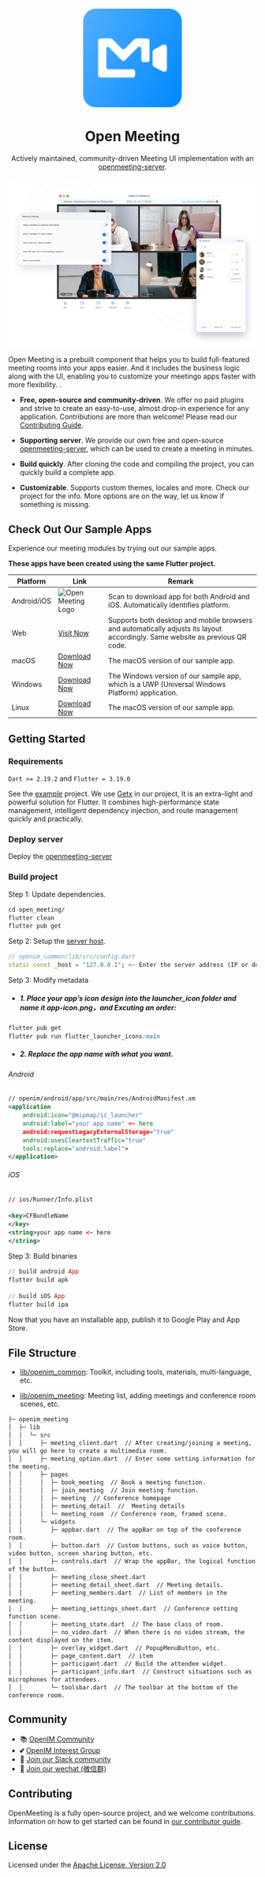 <p align="center">
  <a href="https://openim.io">
    <img src="doc/logo.webp" width="200px" alt="Open Meeting Logo" />
  </a>
</p>

<h1 align="center">Open Meeting</h1>

<p align="center">
  Actively maintained, community-driven Meeting UI implementation with an <a href="https://github.com/openimsdk/openmeeting-server">openmeeting-server</a>.
</p>

<p align="center">
  <a href="https://www.openim.io/_next/image?url=%2Fimages%2Fmeeting_en.png&w=640&q=100">
    <img src="doc/meeting_p1.webp" alt="Open Meeting Logo" />
  </a>
</p>

Open Meeting is a prebuilt component that helps you to build full-featured meeting rooms into your apps easier. And it includes the business logic along with the UI, enabling you to customize your meetingo apps faster with more flexibility. .

* **Free, open-source and community-driven**. We offer no paid plugins and strive to create an easy-to-use, almost drop-in experience for any application. Contributions are more than welcome! Please read our [Contributing Guide](/CONTRIBUTING.md).

* **Supporting server**. We provide our own free and open-source [openmeeting-server](https://github.com/openimsdk/openmeeting-server), which can be used to create a meeting in minutes.

* **Build quickly**. After cloning the code and compiling the project, you can quickly build a complete app.

* **Customizable**. Supports custom themes, locales and more. Check our project for the info. More options are on the way, let us know if something is missing.
  
## Check Out Our Sample Apps

Experience our meeting modules by trying out our sample apps.

**These apps have been created using the same Flutter project.**

| Platform | Link | Remark |
|---------|---------|---------|
| Android/iOS | <img src="https://www.openim.io/_next/image?url=https%3A%2F%2Fwww.pgyer.com%2Fapp%2Fqrcode%2FIM-FCER&w=256&q=75" width="140px" alt="Open Meeting Logo" /> | Scan to download app for both Android and iOS. Automatically identifies platform. |
| Web | [Visit Now](https://www.openim.io/zh/commercial) | Supports both desktop and mobile browsers and automatically adjusts its layout accordingly. Same website as previous QR code. |
| macOS | [Download Now](https://www.openim.io/zh/commercial) | The macOS version of our sample app.  |
| Windows | [Download Now](https://www.openim.io/zh/commercial) | The Windows version of our sample app, which is a UWP (Universal Windows Platform) application. |
| Linux | [Download Now](https://www.openim.io/zh/commercial) | The macOS version of our sample app. |

## Getting Started

### Requirements

`Dart >= 2.19.2` and `Flutter = 3.19.0`

See the [example]() project. We use [Getx](https://github.com/jonataslaw/getx) in our project, It is an extra-light and powerful solution for Flutter. It combines high-performance state management, intelligent dependency injection, and route management quickly and practically.

### Deploy server

Deploy the [openmeeting-server](https://github.com/openimsdk/openmeeting-server)

### Build project

Step 1: Update dependencies. 

```ruby
cd open_meeting/
flutter clean
flutter pub get
```

Setp 2: Setup the [server host](/openim_common/lib/src/config.dart).

```dart
// openim_common/lib/src/config.dart
static const _host = "127.0.0.1"; <~ Enter the server address (IP or domain name)
```

Setp 3: Modify metadata

- ##### 1. Place your app’s icon design into the launcher_icon folder and name it app-icon.png，and Excuting an order:

```ruby
flutter pub get
flutter pub run flutter_launcher_icons:main
```

- ##### 2. Replace the app name with what you want.

 ###### Android

```xml
// openim/android/app/src/main/res/AndroidManifest.xm
<application
    android:icon="@mipmap/ic_launcher"
    android:label="your app name" <~ here
    android:requestLegacyExternalStorage="true"
    android:usesCleartextTraffic="true"
    tools:replace="android:label">
</application>
```
  
 ###### iOS
  
```xml
// ios/Runner/Info.plist

<key>CFBundleName
</key>
<string>your app name <~ here
</string> 
```

Step 3: Build binaries

```ruby
// build android App
flutter build apk

// build iOS App
flutter build ipa
```
Now that you have an installable app, publish it to Google Play and App Store.

## File Structure

- [lib/openim_common](): Toolkit, including tools, materials, multi-language, etc.
  
- [lib/openim_meeting](): Meeting list, adding meetings and conference room scenes, etc.

```
├─ openim_meeting
│  ├─ lib
│  │  └─ src
│  │     ├─ meeting_client.dart  // After creating/joining a meeting, you will go here to create a multimedia room.
│  │     ├─ meeting_option.dart  // Enter some setting information for the meeting.
│  │     ├─ pages
│  │     │  ├─ book_meeting  // Book a meeting function.
│  │     │  ├─ join_meeting  // Join meeting function.
│  │     │  ├─ meeting  // Conference homepage
│  │     │  ├─ meeting_detail  //  Meeting details
│  │     │  └─ meeting_room  // Conference room, framed scene.
│  │     └─ widgets
│  │        ├─ appbar.dart  // The appBar on top of the conference room.
│  │        ├─ button.dart  // Custom buttons, such as voice button, video button, screen sharing button, etc.
│  │        ├─ controls.dart  // Wrap the appBar, the logical function of the button.
│  │        ├─ meeting_close_sheet.dart  
│  │        ├─ meeting_detail_sheet.dart  // Meeting details.
│  │        ├─ meeting_members.dart  // List of members in the meeting.
│  │        ├─ meeting_settings_sheet.dart  // Conference setting function scene.
│  │        ├─ meeting_state.dart  // The base class of room.
│  │        ├─ no_video.dart  // When there is no video stream, the content displayed on the item.
│  │        ├─ overlay_widget.dart  // PopupMenuButton, etc.
│  │        ├─ page_content.dart  // item
│  │        ├─ participant.dart  // Build the attendee widget.
│  │        ├─ participant_info.dart  // Construct situations such as microphones for attendees.
│  │        └─ toolsbar.dart  // The toolbar at the bottom of the conference room.
```
## Community

- 📚 [OpenIM Community](https://github.com/OpenIMSDK/community)
- 💕 [OpenIM Interest Group](https://github.com/Openim-sigs)
- 🚀 [Join our Slack community](https://join.slack.com/t/openimsdk/shared_invite/zt-22720d66b-o_FvKxMTGXtcnnnHiMqe9Q)
- :eyes: [Join our wechat (微信群)](https://openim-1253691595.cos.ap-nanjing.myqcloud.com/WechatIMG20.jpeg)

## Contributing

OpenMeeting is a fully open-source project, and we welcome contributions. Information on how to get started can be found in [our contributor guide](/CONTRIBUTING.md).

## License

Licensed under the [Apache License, Version 2.0](/LICENSE)
